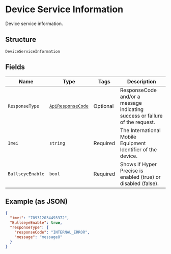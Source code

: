 
# Device Service Information

Device service information.

## Structure

`DeviceServiceInformation`

## Fields

| Name | Type | Tags | Description |
|  --- | --- | --- | --- |
| `ResponseType` | [`ApiResponseCode`](../../doc/models/api-response-code.md) | Optional | ResponseCode and/or a message indicating success or failure of the request. |
| `Imei` | `string` | Required | The International Mobile Equipment Identifier of the device. |
| `BullseyeEnable` | `bool` | Required | Shows if Hyper Precise is enabled (true) or disabled (false). |

## Example (as JSON)

```json
{
  "imei": "709312034493372",
  "BullseyeEnable": true,
  "responseType": {
    "responseCode": "INTERNAL_ERROR",
    "message": "message8"
  }
}
```

